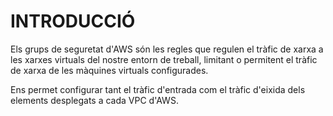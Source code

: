 # INTRODUCCIÓ

Els grups de seguretat d'AWS són les regles que regulen el tràfic de xarxa a les xarxes virtuals del nostre entorn de treball, limitant o permitent el tràfic de xarxa de les màquines virtuals configurades.

Ens permet configurar tant el tràfic d'entrada com el tràfic d'eixida dels elements desplegats a cada VPC d'AWS.

